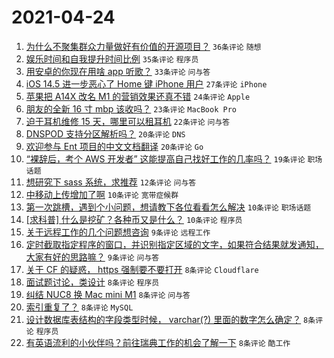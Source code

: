# 2021-04-24

1. [为什么不聚集群众力量做好有价值的开源项目？](https://www.v2ex.com/t/772865) `36条评论` `随想`
1. [娱乐时间和自我提升时间比例](https://www.v2ex.com/t/772866) `35条评论` `程序员`
1. [用安卓的你现在用啥 app 听歌？](https://www.v2ex.com/t/772935) `33条评论` `问与答`
1. [iOS 14.5 进一步恶心了 Home 键 iPhone 用户](https://www.v2ex.com/t/772926) `27条评论` `iPhone`
1. [苹果把 A14X 改名 M1 的营销效果还真不错](https://www.v2ex.com/t/772919) `24条评论` `Apple`
1. [朋友的全新 16 寸 mbp 该收吗？](https://www.v2ex.com/t/772961) `23条评论` `MacBook Pro`
1. [迫于耳机维修 15 天，哪里可以租耳机](https://www.v2ex.com/t/772892) `22条评论` `问与答`
1. [DNSPOD 支持分区解析吗？](https://www.v2ex.com/t/772872) `20条评论` `DNS`
1. [欢迎参与 Ent 项目的中文文档翻译](https://www.v2ex.com/t/772915) `20条评论` `Go`
1. [“裸辞后，考个 AWS 开发者” 这能提高自己找好工作的几率吗？](https://www.v2ex.com/t/772862) `19条评论` `职场话题`
1. [想研究下 sass 系统，求推荐](https://www.v2ex.com/t/772963) `12条评论` `问与答`
1. [中移动上传增加了啊](https://www.v2ex.com/t/772893) `10条评论` `宽带症候群`
1. [第一次跳槽，遇到个小问题，想请教下各位看看怎么解决](https://www.v2ex.com/t/772874) `10条评论` `职场话题`
1. [[求科普] 什么是挖矿？各种币又是什么？](https://www.v2ex.com/t/772869) `10条评论` `程序员`
1. [关于远程工作的几个问题想咨询](https://www.v2ex.com/t/772906) `9条评论` `远程工作`
1. [定时截取指定程序的窗口，并识别指定区域的文字，如果符合结果就发通知，大家有好的思路嘛？](https://www.v2ex.com/t/772885) `9条评论` `问与答`
1. [关于 CF 的疑惑， https 强制要不要打开](https://www.v2ex.com/t/772960) `8条评论` `Cloudflare`
1. [面试题讨论，类设计](https://www.v2ex.com/t/772950) `8条评论` `程序员`
1. [纠结 NUC8 换 Mac mini M1](https://www.v2ex.com/t/772947) `8条评论` `问与答`
1. [索引重复了？](https://www.v2ex.com/t/772917) `8条评论` `MySQL`
1. [设计数据库表结构的字段类型时候， varchar(?) 里面的数字怎么确定？](https://www.v2ex.com/t/772901) `8条评论` `程序员`
1. [有英语流利的小伙伴吗？前往瑞典工作的机会了解一下](https://www.v2ex.com/t/772890) `8条评论` `酷工作`
